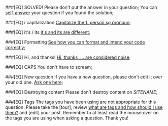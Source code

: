 ###[EQ] SOLVED!
Please don't put the answer in your question; You can [self-answer](http://$SITEURL$/help/self-answer) your question if you found the solution;

###[EQ] i capitalization
[Capitalize the 1. person sg pronoun](http://english.stackexchange.com/q/172);

###[EQ] it's / its
[it's and its are different](http://english.stackexchange.com/q/653);

###[EQ] Formatting
[See how you can format and intend your code correctly](http://$SITEURL$/help/formatting);

###[EQ] Hi, and thanks!
[Hi, thanks, ... are considered noise](http://meta.stackexchange.com/q/2950);

###[EQ] CAPS
You don't have to scream;

###[EQ] New question
If you have a new question, please don't edit it over your old one. [Ask one here](http://$SITEURL$/questions/ask);

###[EQ] Destroying content
Please don't destroy content on $SITENAME$;

###[EQ] Tags
The tags you have been using are not appropriate for this question. Please take the [tour], review [what are tags and how should I use them?](//$SITEURL$/help/tagging) and [edit] your post. Remember to at least read the mouse over on the tags you are using when asking a question. Thank you!

